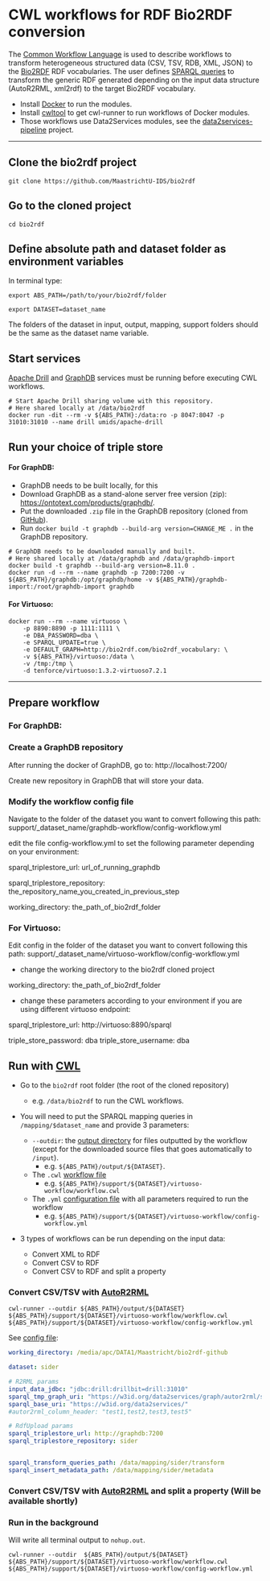 # CWL workflows for RDF Bio2RDF conversion

The [Common Workflow Language](https://www.commonwl.org/) is used to describe workflows to transform heterogeneous structured data (CSV, TSV, RDB, XML, JSON) to the [Bio2RDF](http://bio2rdf.org/) RDF vocabularies. The user defines [SPARQL queries](https://github.com/MaastrichtU-IDS/bio2rdf/blob/master/mapping/pharmgkb/drugs.rq) to transform the generic RDF generated depending on the input data structure (AutoR2RML, xml2rdf) to the target Bio2RDF vocabulary.

* Install [Docker](https://docs.docker.com/install/) to run the modules.
* Install [cwltool](https://github.com/common-workflow-language/cwltool#install) to get cwl-runner to run workflows of Docker modules.
* Those workflows use Data2Services modules, see the [data2services-pipeline](https://github.com/MaastrichtU-IDS/data2services-pipeline) project.

---
## Clone the bio2rdf project
```shell
git clone https://github.com/MaastrichtU-IDS/bio2rdf
```
## Go to the cloned project 
```shell
cd bio2rdf
```

## Define absolute path and dataset folder as environment variables

In terminal type:

```shell
export ABS_PATH=/path/to/your/bio2rdf/folder

export DATASET=dataset_name
```
The folders of the dataset in input, output, mapping, support folders should be the same as the dataset name variable.


## Start services

[Apache Drill](https://github.com/amalic/apache-drill) and [GraphDB](https://github.com/MaastrichtU-IDS/graphdb/) services must be running before executing CWL workflows.


```shell
# Start Apache Drill sharing volume with this repository.
# Here shared locally at /data/bio2rdf
docker run -dit --rm -v ${ABS_PATH}:/data:ro -p 8047:8047 -p 31010:31010 --name drill umids/apache-drill
```

## Run your choice of triple store

#### For GraphDB:
* GraphDB needs to be built locally, for this
* Download GraphDB as a stand-alone server free version (zip): https://ontotext.com/products/graphdb/.
* Put the downloaded `.zip` file in the GraphDB repository (cloned from [GitHub](https://github.com/MaastrichtU-IDS/graphdb/)).
* Run `docker build -t graphdb --build-arg version=CHANGE_ME .` in the GraphDB repository.

```shell
# GraphDB needs to be downloaded manually and built. 
# Here shared locally at /data/graphdb and /data/graphdb-import
docker build -t graphdb --build-arg version=8.11.0 .
docker run -d --rm --name graphdb -p 7200:7200 -v ${ABS_PATH}/graphdb:/opt/graphdb/home -v ${ABS_PATH}/graphdb-import:/root/graphdb-import graphdb
```

#### For Virtuoso:


```shell
docker run --rm --name virtuoso \
    -p 8890:8890 -p 1111:1111 \
    -e DBA_PASSWORD=dba \
    -e SPARQL_UPDATE=true \
    -e DEFAULT_GRAPH=http://bio2rdf.com/bio2rdf_vocabulary: \
    -v ${ABS_PATH}/virtuoso:/data \
    -v /tmp:/tmp \
    -d tenforce/virtuoso:1.3.2-virtuoso7.2.1
```

---

## Prepare workflow
### For GraphDB:

### Create a GraphDB repository

After running the docker of GraphDB, go to: http://localhost:7200/

Create new repository in GraphDB that will store your data.


### Modify the workflow config file

Navigate to the folder of the dataset you want to convert following this path: support/_dataset_name/graphdb-workflow/config-workflow.yml

edit the file config-workflow.yml to set the following parameter depending on your environment:

sparql_triplestore_url: url_of_running_graphdb

sparql_triplestore_repository: the_repository_name_you_created_in_previous_step

working_directory: the_path_of_bio2rdf_folder


### For Virtuoso:

Edit config in the folder of the dataset you want to convert following this path: support/_dataset_name/virtuoso-workflow/config-workflow.yml

* change the working directory to the bio2rdf cloned project

working_directory: the_path_of_bio2rdf_folder

* change these parameters according to your environment if you are using different virtuoso endpoint:

sparql_triplestore_url: http://virtuoso:8890/sparql

triple_store_password: dba
triple_store_username: dba


## Run with [CWL](https://www.commonwl.org/)

* Go to the `bio2rdf` root folder (the root of the cloned repository)
  * e.g. `/data/bio2rdf` to run the CWL workflows.

* You will need to put the SPARQL mapping queries in `/mapping/$dataset_name` and provide 3 parameters:
  * `--outdir`: the [output directory](https://github.com/MaastrichtU-IDS/bio2rdf/tree/master/output/pharmgkb) for files outputted by the workflow (except for the downloaded source files that goes automatically to `/input`). 
    * e.g. `${ABS_PATH}/output/${DATASET}`.
  * The `.cwl` [workflow file](https://github.com/MaastrichtU-IDS/bio2rdf/blob/master/support/pharmgkb/virtuoso-workflow/workflow.cwl)
    * e.g. `${ABS_PATH}/support/${DATASET}/virtuoso-workflow/workflow.cwl`
  * The `.yml` [configuration file](https://github.com/MaastrichtU-IDS/bio2rdf/blob/master/support/pharmgkb/virtuoso-workflow/config-workflow.yml) with all parameters required to run the workflow
    * e.g. `${ABS_PATH}/support/${DATASET}/virtuoso-workflow/config-workflow.yml`

* 3 types of workflows can be run depending on the input data:
  * Convert XML to RDF
  * Convert CSV to RDF
  * Convert CSV to RDF and split a property

### Convert CSV/TSV with [AutoR2RML](https://github.com/amalic/autor2rml)


```shell
cwl-runner --outdir ${ABS_PATH}/output/${DATASET} ${ABS_PATH}/support/${DATASET}/virtuoso-workflow/workflow.cwl ${ABS_PATH}/support/${DATASET}/virtuoso-workflow/config-workflow.yml
```

See [config file](https://github.com/MaastrichtU-IDS/bio2rdf/blob/master/support/sider/virtuoso-workflow/config-workflow.yml):

```yaml
working_directory: /media/apc/DATA1/Maastricht/bio2rdf-github

dataset: sider

# R2RML params
input_data_jdbc: "jdbc:drill:drillbit=drill:31010"
sparql_tmp_graph_uri: "https://w3id.org/data2services/graph/autor2rml/sider"
sparql_base_uri: "https://w3id.org/data2services/"
#autor2rml_column_header: "test1,test2,test3,test5"

# RdfUpload params
sparql_triplestore_url: http://graphdb:7200
sparql_triplestore_repository: sider


sparql_transform_queries_path: /data/mapping/sider/transform
sparql_insert_metadata_path: /data/mapping/sider/metadata
```

### Convert CSV/TSV with [AutoR2RML](https://github.com/amalic/autor2rml) and split a property (Will be available shortly)


### Run in the background

Will write all terminal output to `nohup.out`.

```shell
cwl-runner --outdir  ${ABS_PATH}/output/${DATASET}  ${ABS_PATH}/support/${DATASET}/virtuoso-workflow/workflow.cwl  ${ABS_PATH}/support/${DATASET}/virtuoso-workflow/config-workflow.yml
```
